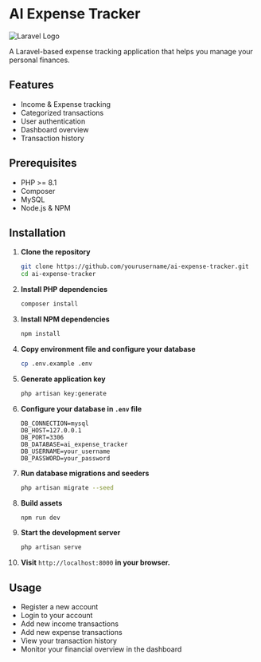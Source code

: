 # AI Expense Tracker

![Laravel Logo](https://laravel.com/img/logomark.min.svg)

A Laravel-based expense tracking application that helps you manage your personal finances.

## Features
- Income & Expense tracking
- Categorized transactions
- User authentication
- Dashboard overview
- Transaction history

## Prerequisites
- PHP >= 8.1
- Composer
- MySQL
- Node.js & NPM

## Installation

1. **Clone the repository**
   ```bash
   git clone https://github.com/yourusername/ai-expense-tracker.git
   cd ai-expense-tracker
   ```

2. **Install PHP dependencies**
   ```bash
   composer install
   ```

3. **Install NPM dependencies**
   ```bash
   npm install
   ```

4. **Copy environment file and configure your database**
   ```bash
   cp .env.example .env
   ```

5. **Generate application key**
   ```bash
   php artisan key:generate
   ```

6. **Configure your database in `.env` file**
   ```env
   DB_CONNECTION=mysql
   DB_HOST=127.0.0.1
   DB_PORT=3306
   DB_DATABASE=ai_expense_tracker
   DB_USERNAME=your_username
   DB_PASSWORD=your_password
   ```

7. **Run database migrations and seeders**
   ```bash
   php artisan migrate --seed
   ```

8. **Build assets**
   ```bash
   npm run dev
   ```

9. **Start the development server**
   ```bash
   php artisan serve
   ```

10. **Visit** `http://localhost:8000` **in your browser.**

## Usage
- Register a new account
- Login to your account
- Add new income transactions
- Add new expense transactions
- View your transaction history
- Monitor your financial overview in the dashboard

